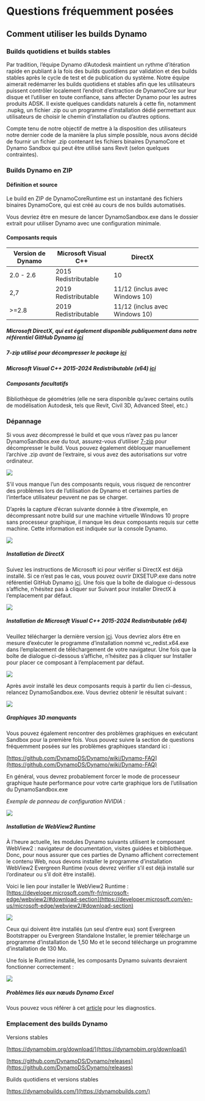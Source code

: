 # Questions fréquemment posées

## Comment utiliser les builds Dynamo

### Builds quotidiens et builds stables
Par tradition, l’équipe Dynamo d’Autodesk maintient un rythme d’itération rapide en publiant à la fois des builds quotidiens par validation et des builds stables après le cycle de test et de publication du système. Notre équipe aimerait redémarrer les builds quotidiens et stables afin que les utilisateurs puissent contrôler localement l’endroit d’extraction de DynamoCore sur leur disque et l’utiliser en toute confiance, sans affecter Dynamo pour les autres produits ADSK. Il existe quelques candidats naturels à cette fin, notamment .nupkg, un fichier .zip ou un programme d’installation dédié permettant aux utilisateurs de choisir le chemin d’installation ou d’autres options. 

Compte tenu de notre objectif de mettre à la disposition des utilisateurs notre dernier code de la manière la plus simple possible, nous avons décidé de fournir un fichier .zip contenant les fichiers binaires DynamoCore et Dynamo Sandbox qui peut être utilisé sans Revit (selon quelques contraintes).

### Builds Dynamo en ZIP
#### Définition et source
Le build en ZIP de DynamoCoreRuntime est un instantané des fichiers binaires DynamoCore, qui est créé au cours de nos builds automatisés. 

Vous devriez être en mesure de lancer DynamoSandbox.exe dans le dossier extrait pour utiliser Dynamo avec une configuration minimale.


#### Composants requis

| Version de Dynamo  |Microsoft Visual C++  | DirectX  |   |   |   |   |
|---|---|---|---|---|---|---|
|  2.0 - 2.6 |  2015 Redistributable  | 10  |   |   |   |   |
| 2,7  | 2019 Redistributable  | 11/12 (inclus avec Windows 10)  |   |   |   |   |
| >=2.8  | 2019 Redistributable  | 11/12 (inclus avec Windows 10)  |   |   |   |   |
##### Microsoft DirectX, qui est également disponible publiquement dans notre référentiel GitHub Dynamo [ici](https://github.com/DynamoDS/Dynamo/tree/master/tools/install/Extra/DirectX)

##### 7-zip utilisé pour décompresser le package [ici](https://www.7-zip.org/download.html)


##### Microsoft Visual C++ 2015-2024 Redistributable (x64) [ici](https://aka.ms/vs/17/release/vc_redist.x64.exe)

##### Composants facultatifs
Bibliothèque de géométries (elle ne sera disponible qu’avec certains outils de modélisation Autodesk, tels que Revit, Civil 3D, Advanced Steel, etc.)

### Dépannage
Si vous avez décompressé le build et que vous n’avez pas pu lancer DynamoSandbox.exe du tout, assurez-vous d’utiliser [7-zip](https://www.7-zip.org/download.html) pour décompresser le build. Vous pouvez également débloquer manuellement l’archive .zip *avant* de l’extraire, si vous avez des autorisations sur votre ordinateur.

![](images/a-7/dynamo-builds-1.png)


S’il vous manque l’un des composants requis, vous risquez de rencontrer des problèmes lors de l’utilisation de Dynamo et certaines parties de l’interface utilisateur peuvent ne pas se charger.

D’après la capture d’écran suivante donnée à titre d’exemple, en décompressant notre build sur une machine virtuelle Windows 10 propre sans processeur graphique, il manque les deux composants requis sur cette machine. Cette information est indiquée sur la console Dynamo.

![](images/a-7/dynamo-builds-2.png)

##### Installation de DirectX
Suivez les instructions de Microsoft ici pour vérifier si DirectX est déjà installé. Si ce n’est pas le cas, vous pouvez ouvrir DXSETUP.exe dans notre référentiel GitHub Dynamo [ici](https://github.com/DynamoDS/Dynamo/tree/master/tools/install/Extra/DirectX). Une fois que la boîte de dialogue ci-dessous s’affiche, n’hésitez pas à cliquer sur Suivant pour installer DirectX à l’emplacement par défaut.

![](images/a-7/dynamo-builds-3.png)

##### Installation de Microsoft Visual C++ 2015-2024 Redistributable (x64)
Veuillez télécharger la dernière version [ici](https://aka.ms/vs/17/release/vc_redist.x64.exe). Vous devriez alors être en mesure d’exécuter le programme d’installation nommé vc_redist.x64.exe dans l’emplacement de téléchargement de votre navigateur. Une fois que la boîte de dialogue ci-dessous s’affiche, n’hésitez pas à cliquer sur Installer pour placer ce composant à l’emplacement par défaut.

![](images/a-7/dynamo-builds-4.png)


Après avoir installé les deux composants requis à partir du lien ci-dessus, relancez DynamoSandbox.exe. Vous devriez obtenir le résultat suivant :

![](images/a-7/dynamo-builds-5.png)

##### Graphiques 3D manquants 

Vous pouvez également rencontrer des problèmes graphiques en exécutant Sandbox pour la première fois. Vous pouvez suivre la section de questions fréquemment posées sur les problèmes graphiques standard ici :

[https://github.com/DynamoDS/Dynamo/wiki/Dynamo-FAQ](https://github.com/DynamoDS/Dynamo/wiki/Dynamo-FAQ)

En général, vous devrez probablement forcer le mode de processeur graphique haute performance pour votre carte graphique lors de l’utilisation du DynamoSandbox.exe

_Exemple de panneau de configuration NVIDIA :_

![](images/a-7/dynamo-builds-6.png)

##### Installation de WebView2 Runtime
À l’heure actuelle, les modules Dynamo suivants utilisent le composant WebView2 : navigateur de documentation, visites guidées et bibliothèque. Donc, pour nous assurer que ces parties de Dynamo affichent correctement le contenu Web, nous devons installer le programme d’installation WebView2 Evergreen Runtime (vous devrez vérifier s’il est déjà installé sur l’ordinateur ou s’il doit être installé).

Voici le lien pour installer le WebView2 Runtime : [https://developer.microsoft.com/fr-fr/microsoft-edge/webview2/#download-section](https://developer.microsoft.com/en-us/microsoft-edge/webview2/#download-section)

![](images/a-7/dynamo-builds-7.png)

Ceux qui doivent être installés (un seul d’entre eux) sont Evergreen Bootstrapper ou Evergreen Standalone Installer, le premier télécharge un programme d’installation de 1,50 Mo et le second télécharge un programme d’installation de 130 Mo.

Une fois le Runtime installé, les composants Dynamo suivants devraient fonctionner correctement :

![](images/a-7/dynamo-builds-8.png)


##### Problèmes liés aux nœuds Dynamo Excel
Vous pouvez vous référer à cet [article](https://knowledge.autodesk.com/support/revit-products/troubleshooting/caas/sfdcarticles/sfdcarticles/Warning-Data-ImportExcel-operation-failed-Could-not-load-file-or-assembly-Microsoft-Office-Interop-Excel-when-running-the-Dynamo-script-in-Revit.html) pour les diagnostics.

### Emplacement des builds Dynamo
Versions stables

[https://dynamobim.org/download/](https://dynamobim.org/download/)

[https://github.com/DynamoDS/Dynamo/releases](https://github.com/DynamoDS/Dynamo/releases)

Builds quotidiens et versions stables

[https://dynamobuilds.com/](https://dynamobuilds.com/)

